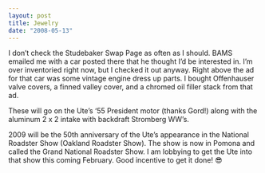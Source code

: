 ```yaml
---
layout: post
title: Jewelry
date: "2008-05-13"
---
```


I don’t check the Studebaker Swap Page as often as I should. BAMS emailed me with a car posted there that he thought I’d be interested in. I’m over inventoried right now, but I checked it out anyway. Right above the ad for that car was some vintage engine dress up parts. I bought Offenhauser valve covers, a finned valley cover, and a chromed oil filler stack from that ad.

These will go on the Ute’s ‘55 President motor (thanks Gord!) along with the aluminum 2 x 2 intake with backdraft Stromberg WW’s.

2009 will be the 50th anniversary of the Ute’s appearance in the National Roadster Show (Oakland Roadster Show). The show is now in Pomona and called the Grand National Roadster Show. I am lobbying to get the Ute into that show this coming February. Good incentive to get it done! 😎

